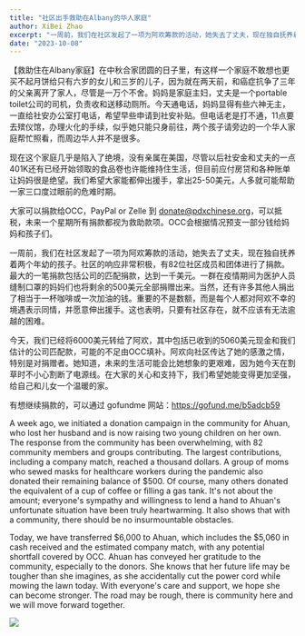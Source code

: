 ```yaml
---
title: "社区出手救助在Albany的华人家庭"
author: XiBei Zhao
excerpt: "一周前，我们在社区发起了一项为阿欢筹款的活动，她失去了丈夫，现在独自抚养着两个年幼的孩子。社区的响应非常积极，有82位社区成员和团体进行了捐款。最大的一笔捐款包括公司的匹配捐款，达到一千美元。一群在疫情期间为医护人员缝制口罩的妈妈们也将剩余的500美元全部捐赠出来。当然，还有许多其他人捐出了相当于一杯咖啡或一次加油的钱。重要的不是数额，而是每个人都对阿欢不幸的境遇表示同情，并愿意伸出援手。这也表明，只要有社区存在，就不应该有无法逾越的困难。"
date: "2023-10-08"
---
```


【救助住在Albany家庭】在中秋合家团圆的日子里，有这样一个家庭不敢想也更买不起月饼给只有六岁的女儿和三岁的儿子，因为就在两天前，和癌症抗争了三年的父亲离开了家人，尽管是一万个不舍。妈妈是家庭主妇，丈夫是一个portable toilet公司的司机，负责收和送移动厕所。今天通电话，妈妈显得有些六神无主，一直给社安办公室打电话，希望早些申请到社安补贴。但电话老是打不通，11点要去殡仪馆，办理火化的手续，似乎她只能只身前往，两个孩子请旁边的一个华人家庭帮忙照看，而周边华人并不是很多。

现在这个家庭几乎是陷入了绝境，没有亲属在美国，尽管以后社安金和丈夫的一点401K还有已经开始领取的食品卷也许能维持住生活，但目前应付房贷和各种账单让妈妈很是绝望。我们希望大家能都伸出援手，拿出25-50美元，人多就可能帮助一家三口度过眼前的危难时期。

大家可以捐款给OCC，PayPal or Zelle 到 donate@pdxchinese.org，可以抵税，未来一个星期所有捐款都视为救助款项。OCC会根据情况预支一部分钱给妈妈和孩子们。

一周前，我们在社区发起了一项为阿欢筹款的活动，她失去了丈夫，现在独自抚养着两个年幼的孩子。社区的响应非常积极，有82位社区成员和团体进行了捐款。最大的一笔捐款包括公司的匹配捐款，达到一千美元。一群在疫情期间为医护人员缝制口罩的妈妈们也将剩余的500美元全部捐赠出来。当然，还有许多其他人捐出了相当于一杯咖啡或一次加油的钱。重要的不是数额，而是每个人都对阿欢不幸的境遇表示同情，并愿意伸出援手。这也表明，只要有社区存在，就不应该有无法逾越的困难。

今天，我们已经将6000美元转给了阿欢，其中包括已收到的5060美元现金和我们估计的公司匹配款，可能的不足由OCC填补。阿欢向社区传达了她的感激之情，特别是对捐赠者。她知道，未来的生活可能会比她想象的更艰难，因为她今天在割草时不小心割断了电源线。在大家的关心和支持下，我们希望她能变得更加坚强，给自己和儿女一个温暖的家。

有想继续捐款的，可以通过 gofundme 网站：https://gofund.me/b5adcb59

A week ago, we initiated a donation campaign in the community for Ahuan, who lost her husband and is now raising two young children on her own. The response from the community has been overwhelming, with 82 community members and groups contributing. The largest contributions, including a company match, reached a thousand dollars. A group of moms who sewed masks for healthcare workers during the pandemic also donated their remaining balance of $500. Of course, many others donated the equivalent of a cup of coffee or filling a gas tank. It's not about the amount; everyone's sympathy and willingness to lend a hand to Ahuan's unfortunate situation have been truly heartwarming. It also shows that with a community, there should be no insurmountable obstacles.

Today, we have transferred $6,000 to Ahuan, which includes the $5,060 in cash received and the estimated company match, with any potential shortfall covered by OCC. Ahuan has conveyed her gratitude to the community, especially to the donors. She knows that her future life may be tougher than she imagines, as she accidentally cut the power cord while mowing the lawn today. With everyone's care and support, we hope she can become stronger. The road may be rough, there is community here and we will move forward together.

![](https://res.cloudinary.com/dhngj18do/image/upload/f_auto,q_auto/v1/images/386725476_310587801606309_742349490698719892_n)
